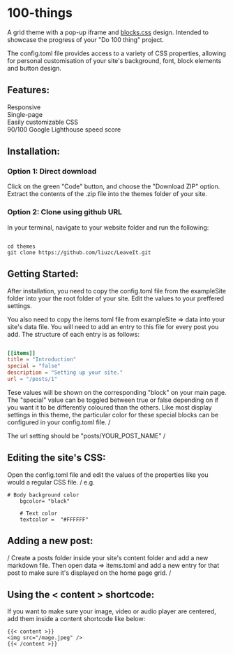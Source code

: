 # 100-things

A grid theme with a pop-up iframe and [blocks.css](https://thesephist.github.io/blocks.css/) design. Intended to showcase the progress of your "Do 100 thing" project. 

The config.toml file provides access to a variety of CSS properties, allowing for personal customisation of your site's background, font, block elements and button design.


## Features:
Responsive\
Single-page\
Easily customizable CSS\
90/100 Google Lighthouse speed score

## Installation:

### Option 1: Direct download 

Click on the green "Code" button, and choose the "Download ZIP" option. Extract the contents of the .zip file into the themes folder of your site.

### Option 2: Clone using github URL

In your terminal, navigate to your website folder and run the following:

```

cd themes
git clone https://github.com/liuzc/LeaveIt.git

```


## Getting Started:

After installation, you need to copy the config.toml file from the exampleSite folder into your the root folder of your site. Edit the values to your preffered settings.

You also need to copy the items.toml file from exampleSite => data into your site's data file. You will need to add an entry to this file for every post you add. The structure of each entry is as follows:

```toml

[[items]]
title = "Introduction"  
special = "false"
description = "Setting up your site."
url = "/posts/1"

```
Tese values will be shown on the corresponding "block" on your main page. The "special" value can be toggled between true or false depending on if you want it to be differently coloured than the others. Like most display settings in this theme, the particular color for these special blocks can be configured in your config.toml file. 
/

The url setting should be "posts/YOUR_POST_NAME"
/

## Editing the site's CSS:
Open the config.toml file and edit the values of the properties like you would a regular CSS file. 
/
e.g.
```
# Body background color
    bgcolor= "black"

    # Text color
    textcolor =  "#FFFFFF"
```

## Adding a new post:
/
Create a posts folder inside your site's content folder and add a new markdown file. Then open data => items.toml and add a new entry for that post to make sure it's displayed on the home page grid.
/

## Using the < content > shortcode:
If you want to make sure your image, video or audio player are centered, add them inside a content shortcode like below:
```
{{< content >}}
<img src="/mage.jpeg" />
{{< /content >}}

```



